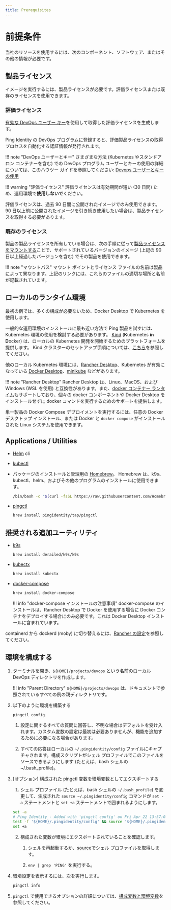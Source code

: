 ```yaml
---
title: Prerequisites
---
```

<!--
# Prerequisites

In order to use our resources, you will need the following components, software, or other information.

## Product license

You must have a product license to run our images. You may either use an evaluation license or existing license.
-->

# 前提条件

当社のリソースを使用するには、次のコンポーネント、ソフトウェア、またはその他の情報が必要です。

## 製品ライセンス

イメージを実行するには、製品ライセンスが必要です。評価ライセンスまたは既存のライセンスを使用できます。

<!--
### Evaluation License

Generate an evaluation license obtained with a [valid DevOps user key](../how-to/devopsRegistration.md).  

When you register for Ping Identity's DevOps program, you are issued credentials that automate the process of retrieving an evaluation product license.
!!! note "DevOps User and Key"
    For more information about using your DevOps program user and key in various ways (including Kubernetes and with stand-alone containers) see this how-to guide: [Using Your Devops User and Key](../how-to/devopsUserKey.md)

!!! warning "Evaluation License"
    Evaluation licenses are short-lived (30 days) and **must not** be used in production deployments.

Evaluation licenses can only be used with images published in the last 90 days.  If you want to continue to use an image that was published more than 90 days ago, you must obtain a product license.
-->

### 評価ライセンス

[有効な DevOps ユーザー キー](../how-to/devopsRegistration.md)を使用して取得した評価ライセンスを生成します。

Ping Identity の DevOps プログラムに登録すると、評価製品ライセンスの取得プロセスを自動化する認証情報が発行されます。

!!! note "DevOps ユーザーとキー"
    さまざまな方法 (Kubernetes やスタンドアロン コンテナーを含む) での DevOps プログラム ユーザーとキーの使用の詳細については、このハウツー ガイドを参照してください: [Devops ユーザーとキーの使用](../how-to/devopsUserKey.md)

!!! warning "評価ライセンス"
    評価ライセンスは有効期間が短い (30 日間) ため、運用環境で**使用しないで**ください。

評価ライセンスは、過去 90 日間に公開されたイメージでのみ使用できます。 90 日以上前に公開されたイメージを引き続き使用したい場合は、製品ライセンスを取得する必要があります。

<!--
### Existing License

If you possess a product license for the product, you can use it with supported versions of the image (including those over 90 days old mentioned above) by following these instructions to [mount the product license](../how-to/existingLicense.md).

!!! note "Mount paths"
    The mount points and name of the license file vary by product.  The link above provides the proper location and name for these files.
-->

### 既存のライセンス

製品の製品ライセンスを所有している場合は、次の手順に従って[製品ライセンスをマウントする](../how-to/existingLicense.md)ことで、サポートされているバージョンのイメージ (上記の 90 日以上経過したバージョンを含む) でその製品を使用できます。

!!! note "マウントパス"
    マウント ポイントとライセンス ファイルの名前は製品によって異なります。上記のリンクには、これらのファイルの適切な場所と名前が記載されています。

<!--
## Local runtime environment

The initial example uses Kubernetes under Docker Desktop because it does not require a lot of configuration.

In order to try Ping products in a manner most similar to typical production installations, you should consider using a Kubernetes environment. [Kind](https://kind.sigs.k8s.io/) (**K**ubernetes **in** **D**ocker) provides a platform to get started with local Kubernetes development.  Instructions for setting up a Kind cluster are [here](../deployment/deployLocalK8sCluster.md).

Other local Kubernetes environments include [Rancher Desktop](https://rancherdesktop.io), [Docker Desktop](https://www.docker.com/products/docker-desktop/) with Kubernetes enabled, and [minikube](https://minikube.sigs.k8s.io/docs/).

!!! note "Rancher Desktop"
    Rancher Desktop is compatible with Linux, MacOS, and Windows (using WSL). It also supports the [docker container runtime](https://docs.rancherdesktop.io/preferences#container-runtime), which provides support for running docker commands without installing individual docker components or Docker Desktop.  

For running Docker Compose deployments of single products, any Docker Desktop installation or Linux system with Docker and `docker compose` installed can be used.
-->

## ローカルのランタイム環境

最初の例では、多くの構成が必要ないため、Docker Desktop で Kubernetes を使用します。

一般的な運用環境のインストールに最も近い方法で Ping 製品を試すには、Kubernetes 環境の使用を検討する必要があります。 [Kind](https://kind.sigs.k8s.io/) (**K**ubernetes **in** **D**ocker) は、ローカルの Kubernetes 開発を開始するためのプラットフォームを提供します。 Kind クラスターのセットアップ手順については、[こちら](../deployment/deployLocalK8sCluster.md)を参照してください。

他のローカル Kubernetes 環境には、[Rancher Desktop](https://rancherdesktop.io)、Kubernetes が有効になっている [Docker Desktop](https://www.docker.com/products/docker-desktop/)、[minikube](https://minikube.sigs.k8s.io/docs/) などがあります。

!!! note "Rancher Desktop"
    Rancher Desktop は、Linux、MacOS、および Windows (WSL を使用) と互換性があります。また、[docker コンテナー ランタイム](https://docs.rancherdesktop.io/preferences#container-runtime)もサポートしており、個々の docker コンポーネントや Docker Desktop をインストールせずに docker コマンドを実行するためのサポートを提供します。

単一製品の Docker Compose デプロイメントを実行するには、任意の Docker デスクトップ インストール、または Docker と `docker compose` がインストールされた Linux システムを使用できます。

<!--
## Applications / Utilities
* [Helm](https://helm.sh/docs/intro/install/) cli
* [kubectl](https://kubernetes.io/docs/reference/generated/kubectl/kubectl-commands)
* [Homebrew](https://brew.sh) for package installation and management.  Homebrew can be used to install k9s, kubectl, helm, and other programs.
   ```sh
   /bin/bash -c "$(curl -fsSL https://raw.githubusercontent.com/Homebrew/install/HEAD/install.sh)"
   ```
* [pingctl](../tools/pingctlUtil.md#installation)
   ```sh
   brew install pingidentity/tap/pingctl
   ```
## Recommended Additional Utilities

* [k9s](https://k9scli.io/)
    ```sh
    brew install derailed/k9s/k9s
    ```
* [kubectx](https://github.com/ahmetb/kubectx)
    ```sh
    brew install kubectx
    ```
* [docker-compose](https://docs.docker.com/compose/install/)
    ```sh
    brew install docker-compose
    ```

    !!! info docker-compose installation note
          Installing docker-compose is only necessary to deploy Docker containers when using Docker with Rancher Desktop. It is included with the Docker Desktop installation.
 See [Rancher preferences](https://docs.rancherdesktop.io/preferences#container-runtime) to switch from containerd to dockerd (moby).
-->

## Applications / Utilities

* [Helm](https://helm.sh/docs/intro/install/) cli
* [kubectl](https://kubernetes.io/docs/reference/generated/kubectl/kubectl-commands)
* パッケージのインストールと管理用の [Homebrew](https://brew.sh)。 Homebrew は、k9s、kubectl、helm、およびその他のプログラムのインストールに使用できます。

   ```sh
   /bin/bash -c "$(curl -fsSL https://raw.githubusercontent.com/Homebrew/install/HEAD/install.sh)"
   ```
* [pingctl](../tools/pingctlUtil.md#installation)
   ```sh
   brew install pingidentity/tap/pingctl
   ```

## 推奨される追加ユーティリティ

* [k9s](https://k9scli.io/)
    ```sh
    brew install derailed/k9s/k9s
    ```
* [kubectx](https://github.com/ahmetb/kubectx)
    ```sh
    brew install kubectx
    ```
* [docker-compose](https://docs.docker.com/compose/install/)
    ```sh
    brew install docker-compose
    ```

    !!! info "docker-compose インストールの注意事項" 
          docker-compose のインストールは、Rancher Desktop で Docker を使用する場合に Docker コンテナをデプロイする場合にのみ必要です。これは Docker Desktop インストールに含まれています。

 containerd から dockerd (moby) に切り替えるには、[Rancher の設定](https://docs.rancherdesktop.io/preferences#container-runtime)を参照してください。

<!--
## Configure the Environment

1. Open a terminal and create a local DevOps directory named `${HOME}/projects/devops`.

    !!! info Parent Directory
        ${HOME}/projects/devops is the parent directory for all examples referenced in our documentation.

2. Configure the environment as follows.

      ```sh
      pingctl config
      ```

      1. Respond to all configuration questions, accepting the defaults if uncertain. Settings for custom variables aren't needed initially but may be necessary for additional capabilities.
   
      2. All responses are captured in your local `~/.pingidentity/config` file. Allow the configuration script to source this file in your shell profile (for example, `~/.bash_profile` in a bash shell).
   
3. [Optional] Export configured pingctl variables as environment variables

      1. Modify your shell profile (for example, `~/.bash_profile` in a bash shell) so that the generated `source ~/.pingidentity/config` command is surrounded by `set -a` and `set +a` statements.

      ```sh
      set -a
      # Ping Identity - Added with 'pingctl config' on Fri Apr 22 13:57:04 MDT 2022
      test -f '${HOME}/.pingidentity/config' && source '${HOME}/.pingidentity/config'
      set +a
      ```

      2. Verify configured variables are exported in your environment.

            1. Restart your shell or source your shell profile.

            2. Run `env | grep 'PING'`

4. To display your environment settings, run:

      ```sh
      pingctl info
      ```

5. For more information on the options available for ```pingctl``` see [Configuration & Environment Variables](configVars.md).
-->

## 環境を構成する

1. ターミナルを開き、`${HOME}/projects/devops` という名前のローカル DevOps ディレクトリを作成します。

    !!! info "Parent Directory"
        `${HOME}/projects/devops` は、ドキュメントで参照されているすべての例の親ディレクトリです。

2. 以下のように環境を構築する

      ```sh
      pingctl config
      ```

      1. 設定に関するすべての質問に回答し、不明な場合はデフォルトを受け入れます。カスタム変数の設定は最初は必要ありませんが、機能を追加するために必要になる場合があります。
   
      2. すべての応答はローカルの `~/.pingidentity/config` ファイルにキャプチャされます。構成スクリプトがシェル プロファイルでこのファイルをソースできるようにします (たとえば、bash シェルの ~/.bash_profile)。
   
3. [オプション] 構成された pingctl 変数を環境変数としてエクスポートする

      1. シェル プロファイル (たとえば、bash シェルの `~/.bash_profile`) を変更して、生成された `source ~/.pingidentity/config` コマンドが `set -a` ステートメントと `set +a` ステートメントで囲まれるようにします。

      ```sh
      set -a
      # Ping Identity - Added with 'pingctl config' on Fri Apr 22 13:57:04 MDT 2022
      test -f '${HOME}/.pingidentity/config' && source '${HOME}/.pingidentity/config'
      set +a
      ```

      2. 構成された変数が環境にエクスポートされていることを確認します。

            1. シェルを再起動するか、sourceでシェル プロファイルを取得します。

            2. `env | grep 'PING'` を実行する。

4. 環境設定を表示するには、次を実行します。

      ```sh
      pingctl info
      ```

5. `pingctl` で使用できるオプションの詳細については、[構成変数と環境変数](configVars.md)を参照してください。
